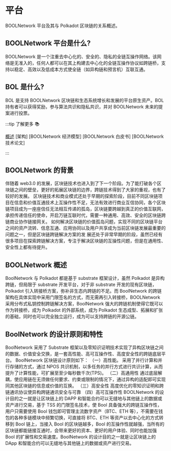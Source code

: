 # 平台

BOOLNetwork 平台及其与 Polkadot 区块链的关系概述。

## BOOLNetwork 平台是什么?

BOOLNetwork 是一个注重去中心化的、安全的、隐私的全链互操作网络。该网络是无准入的，任何人都可以在其上构建去中心化的全链互操作协议如跨链桥，支持以稳定、高效以及低成本方式使全链（如异构链和预言机）互联互通。

## BOL 是什么?

BOL 是支持 BOOLNetwork 区块链和生态系统增长和发展的平台原生资产。BOL 持有者可以获得奖励，参与算法共识和隐私共识，并对 BOOLNetwork 未来的提案进行投票。

:::tip 了解更多 📚

[概述](https://github.com/boolnetwork/overview)
[架构]
[BOOLNetwork 经济模型]
[BOOLNetwork 白皮书]
[BOOLNetwork 技术论文]

:::

## BOOLNetwork 的背景

伴随着 web3.0 的发展，区块链技术也进入到了下一个阶段。为了能打破各个区块链之间的壁垒，更好的拓展区块链的边界，跨链技术得到了大家的重视，也有了较好的发展。
区块链技术和商业模式还处于早期的探索阶段，目前不同区块链项目在信息和价值互通技术上互操作性不足，无法有效进行商业互信协同，各个区块链项目成为一座座信任无法相互传递的孤岛，区块链要跨越到真正的价值互联网，承担传递信任的使命，开启万链互联时代，需要一种通用、高效、安全的区块链跨链商业协作链接网关。
如何解决区块链的价值孤岛问题，实现不同的区块链平台之间的资产流转、信息互通、应用协同以及用户共享成为当前区块链发展最重要的问题之一，但是区块链跨链解决方案的发 展还处于非常早期的阶段，虽然已经有很多项目在探索跨链解决方案，专注于解决区块链的互操性问题，但是在通用性、安全性上都有待提升。

## BOOLNetwork 概述

BoolNetwork 与 Polkadot 都是基于 substrate 框架设计，虽然 Polkadot 是异构跨链，但局限于 substrate 开发平台，对于非 substrate 开发的现有区块链，Polkadot 引入转接桥方案，弥补非生态内跨链的不足。而 BoolNetwork 的跨链架构在具体实现中采用门限签名的方式，而无需再引入转接桥，BOOLNetwork 采用分布式私钥控制跨链解决方案，BoolNetwork 强大的跨链机制使得它既可以作为转接桥，成为 Polkadot 的外部系统，成为 Polkadot 生态成型、拓展和扩张的基础，同时也可以完全独立运行，成为可以支持跨链的开源公链。

## BoolNetwork 的设计原则和特性

BoolNetwork 采用了 Substrate 框架以及零知识证明技术实现了异构区块链之间的数据、价值安全交换，是一套高性能、高可互操作性、高度安全性的跨链底层平台。
BoolNetwork 区块链设计原则如下：
（一）高性能。
采用了并行计算和并行存储的方式，通过 NPOS 共识机制，以多任务的并行方式进行共识计算，从而提升了计算性能，可扩展至至少每秒数千次(TPS)。
（二）高通用性
通过底层解耦，使应用链在无须做任何要求、约束或限制的情况下，通过异构的适配即可实现同其他区块链的信息或价值的互换。
（三）高安全性
高度优化的零知识证明和跨链通讯协议使异构跨链通讯安全与可靠
（四）高可互操作性
BOOLNetwork 的设计目的之一就是让区块链上的 DAPP 和智能合约可以无缝地与其他链上的数据或资产进行交易，基于 TSS 的门限签名技术，使 Bool 具备强大的跨链互操作性，用户只需要使用 Bool 钱包即可管理主流数字资产（BTC、ETH 等），不需要在钱包的各种多链模块中频繁切换，可直接将 BTC、ETH 等资产以去中心化的方式转移到 Bool 链上，当接入 Bool 的区块链越多，Bool 的互操作性就越强，当所有的区块链都能链接互通时，会带来更好的资本、更好的用户体验、同时也能加强 Bool 的扩展性和交易速度。BoolNetwork 的设计目的之一就是让区块链上的 DApp 和智能合约可以无缝地与其他链上的数据或资产进行交易。

